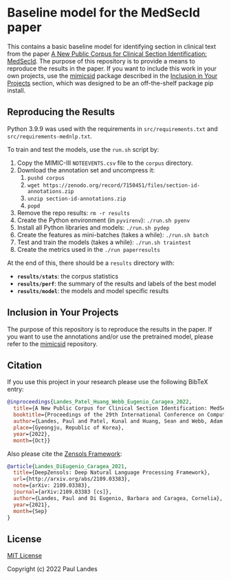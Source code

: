 # Baseline model for the MedSecId paper

This contains a basic baseline model for identifying section in clinical text
from the paper [A New Public Corpus for Clinical Section Identification:
MedSecId].  The purpose of this repository is to provide a means to reproduce
the results in the paper.  If you want to include this work in your own
projects, use the [mimicsid] package described in the [Inclusion in Your
Projects](#inclusion-in-your-projects) section, which was designed to be an
off-the-shelf package pip install.


## Reproducing the Results

Python 3.9.9 was used with the requirements in `src/requirements.txt` and
`src/requirements-mednlp.txt`.

To train and test the models, use the `run.sh` script by:

1. Copy the MIMIC-III `NOTEEVENTS.csv` file to the `corpus` directory.
2. Download the annotation set and uncompress it:
   1. `pushd corpus`
   2. `wget https://zenodo.org/record/7150451/files/section-id-annotations.zip`
   3. `unzip section-id-annotations.zip`
   4. `popd`
3. Remove the repo results: `rm -r results`
4. Create the Python environment (in `pyvirenv`): `./run.sh pyenv`
5. Install all Python libraries and models: `./run.sh pydep`
6. Create the features as mini-batches (takes a while): `./run.sh batch`
7. Test and train the models (takes a while): `./run.sh traintest`
8. Create the metrics used in the `./run paperresults`

At the end of this, there should be a `results` directory with:
* **`results/stats`**: the corpus statistics
* **`results/perf`**: the summary of the results and labels of the best model
* **`results/model`**: the models and model specific results


## Inclusion in Your Projects

The purpose of this repository is to reproduce the results in the paper.  If
you want to use the annotations and/or use the pretrained model, please refer
to the [mimicsid] repository.


## Citation

If you use this project in your research please use the following BibTeX entry:

```bibtex
@inproceedings{Landes_Patel_Huang_Webb_Eugenio_Caragea_2022,
  title={A New Public Corpus for Clinical Section Identification: MedSecId},
  booktitle={Proceedings of the 29th International Conference on Computational Linguistics},
  author={Landes, Paul and Patel, Kunal and Huang, Sean and Webb, Adam and Eugenio, Barbara Di and Caragea, Cornelia},
  place={Gyeongju, Republic of Korea},
  year={2022},
  month={Oct}}
```

Also please cite the [Zensols Framework]:

```bibtex
@article{Landes_DiEugenio_Caragea_2021,
  title={DeepZensols: Deep Natural Language Processing Framework},
  url={http://arxiv.org/abs/2109.03383},
  note={arXiv: 2109.03383},
  journal={arXiv:2109.03383 [cs]},
  author={Landes, Paul and Di Eugenio, Barbara and Caragea, Cornelia},
  year={2021},
  month={Sep}
}
```


## License

[MIT License]

Copyright (c) 2022 Paul Landes


<!-- links -->

[MIT License]: https://opensource.org/licenses/MIT

[A New Public Corpus for Clinical Section Identification: MedSecId]: https://example.com
[mimicsid]: https://github.com/plandes/mimicsid
[Zensols Framework]: https://github.com/plandes/deepnlp
